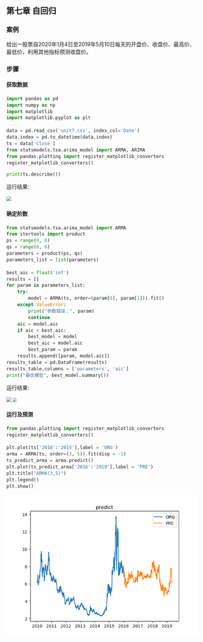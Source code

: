## 第七章 自回归

### 案例

给出一股票自2020年1月4日至2019年5月10日每天的开盘价、收盘价、最高价、最低价，利用其他指标预测收盘价。

### 步骤

#### 获取数据

```python
import pandas as pd
import numpy as np
import matplotlib
import matplotlib.pyplot as plt

data = pd.read_csv('unit7.csv', index_col='Date')
data.index = pd.to_datetime(data.index)
ts = data['Close']
from statsmodels.tsa.arima_model import ARMA, ARIMA
from pandas.plotting import register_matplotlib_converters
register_matplotlib_converters()
```

```python
print(ts.describe())
```

运行结果:

<img src="https://s1.ax1x.com/2020/08/15/diOYnJ.png" style="zoom:80%;" />

#### 确定阶数

```python
from statsmodels.tsa.arima_model import ARMA
from itertools import product
ps = range(0, 6)
qs = range(0, 6)
parameters = product(ps, qs)
parameters_list = list(parameters)

best_aic = float('inf')
results = []
for param in parameters_list:
    try:
        model = ARMA(ts, order=(param[0], param[1])).fit()
    except ValueError:
        print("参数错误：", param)
        continue
    aic = model.aic
    if aic < best_aic:
        best_model = model
        best_aic = model.aic
        best_param = param
    results.append([param, model.aic])
results_table = pd.DataFrame(results)
results_table.columns = ['parameters', 'aic']
print("最优模型", best_model.summary())
```

运行结果:

<img src="https://s1.ax1x.com/2020/08/15/diO7uQ.md.png" style="zoom: 80%;" />

<img src="https://s1.ax1x.com/2020/08/15/diOX40.png" style="zoom: 67%;" />

#### 运行及预测

```python
from pandas.plotting import register_matplotlib_converters
register_matplotlib_converters()

plt.plot(ts['2010':'2015'],label = 'ORG')
arma = ARMA(ts, order=(3, 5)).fit(disp = -1)
ts_predict_arma = arma.predict()
plt.plot(ts_predict_arma['2016':'2019'],label = 'PRE')
plt.title("ARMA(3,5)")
plt.legend()
plt.show()
```

![](Figure_1.png)